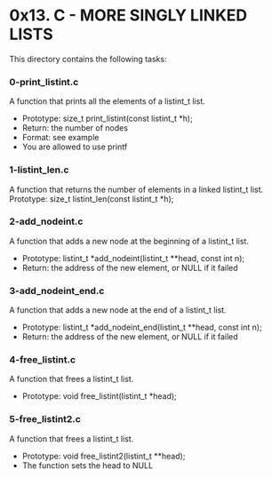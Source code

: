 # 0x13. C - MORE SINGLY LINKED LISTS

This directory contains the following tasks:

### 0-print_listint.c
A function that prints all the elements of a listint_t list.
- Prototype: size_t print_listint(const listint_t \*h);
- Return: the number of nodes
- Format: see example
- You are allowed to use printf

### 1-listint_len.c
A function that returns the number of elements in a linked listint_t list.
Prototype: size_t listint_len(const listint_t \*h);

### 2-add_nodeint.c
A function that adds a new node at the beginning of a listint_t list.
- Prototype: listint_t \*add_nodeint(listint_t \*\*head, const int n);
- Return: the address of the new element, or NULL if it failed

### 3-add_nodeint_end.c
A function that adds a new node at the end of a listint_t list.
- Prototype: listint_t \*add_nodeint_end(listint_t \*\*head, const int n);
- Return: the address of the new element, or NULL if it failed

### 4-free_listint.c
A function that frees a listint_t list.
- Prototype: void free_listint(listint_t \*head);

### 5-free_listint2.c
A function that frees a listint_t list.
- Prototype: void free_listint2(listint_t \*\*head);
- The function sets the head to NULL


